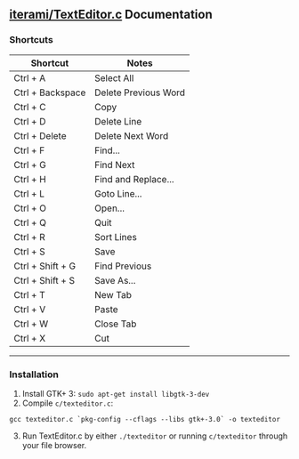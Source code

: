 [iterami/TextEditor.c](https://github.com/iterami/TextEditor.c) Documentation
-----------------------------------------------------------------------------

### Shortcuts

Shortcut         | Notes
-----------------|---------------------
Ctrl + A         | Select All
Ctrl + Backspace | Delete Previous Word
Ctrl + C         | Copy
Ctrl + D         | Delete Line
Ctrl + Delete    | Delete Next Word
Ctrl + F         | Find...
Ctrl + G         | Find Next
Ctrl + H         | Find and Replace...
Ctrl + L         | Goto Line...
Ctrl + O         | Open...
Ctrl + Q         | Quit
Ctrl + R         | Sort Lines
Ctrl + S         | Save
Ctrl + Shift + G | Find Previous
Ctrl + Shift + S | Save As...
Ctrl + T         | New Tab
Ctrl + V         | Paste
Ctrl + W         | Close Tab
Ctrl + X         | Cut

---

### Installation

1. Install GTK+ 3: `sudo apt-get install libgtk-3-dev`
2. Compile `c/texteditor.c`:

```
gcc texteditor.c `pkg-config --cflags --libs gtk+-3.0` -o texteditor
```
3. Run TextEditor.c by either `./texteditor` or running `c/texteditor` through your file browser.
